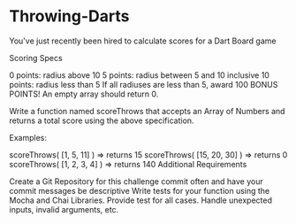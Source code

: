 # Throwing-Darts

You've just recently been hired to calculate scores for a Dart Board game

Scoring Specs

0 points: radius above 10
5 points: radius between 5 and 10 inclusive
10 points: radius less than 5
If all radiuses are less than 5, award 100 BONUS POINTS! An empty array should return 0.

Write a function named scoreThrows that accepts an Array of Numbers and returns a total score using the above specification.

Examples:

scoreThrows( [1, 5, 11] ) => returns 15
scoreThrows( [15, 20, 30] ) => returns 0
scoreThrows( [1, 2, 3, 4] ) => returns 140
Additional Requirements

Create a Git Repository for this challenge
commit often and have your commit messages be descriptive
Write tests for your function using the Mocha and Chai Libraries.
Provide test for all cases. Handle unexpected inputs, invalid arguments, etc.